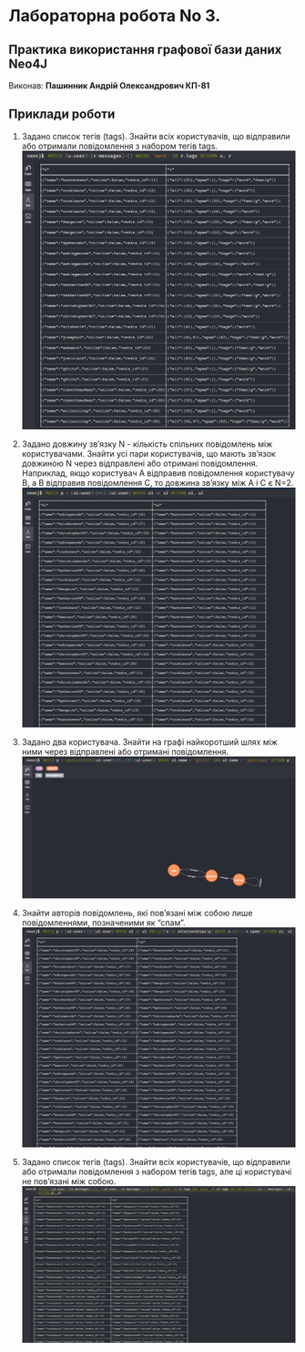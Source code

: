 # Лабораторна робота No 3. 
## Практика використання графової бази даних Neo4J

Виконав: **Пашинник Андрій Олександрович КП-81**

## Приклади роботи

1. Задано список тегів (tags). Знайти всіх користувачів, що відправили або отримали повідомлення з набором тегів tags.
 ![](./screenshots/1.png)

2. Задано довжину зв’язку N - кількість спільних повідомлень між користувачами. Знайти усі пари користувачів, що мають зв’язок довжиною N через відправлені або отримані повідомлення. Наприклад, якщо користувач A відправив повідомлення користувачу B, а B відправив повідомлення С, то довжина зв’язку між А і С є N=2.
 ![](./screenshots/2.png)

3. Задано два користувача. Знайти на графі найкоротший шлях між ними через відправлені або отримані повідомлення.
 ![](./screenshots/3.png)
   
4. Знайти авторів повідомлень, які пов’язані між собою лише повідомленнями, позначеними як “спам”.
 ![](./screenshots/4.png)
   
5. Задано список тегів (tags). Знайти всіх користувачів, що відправили або отримали повідомлення з набором тегів tags, але ці користувачі не пов’язані між собою.
 ![](./screenshots/5.png)